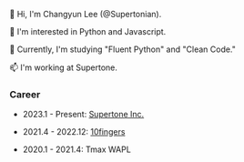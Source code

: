 👋 Hi, I'm Changyun Lee (@Supertonian).

👀 I'm interested in Python and Javascript.

🌱 Currently, I'm studying "Fluent Python" and "Clean Code."

📫 I'm working at Supertone.

### Career

- 2023.1 - Present: [Supertone Inc.](https://github.com/supertone-inc)

- 2021.4 - 2022.12: [10fingers](https://github.com/datepop)

- 2020.1 - 2021.4: Tmax WAPL
